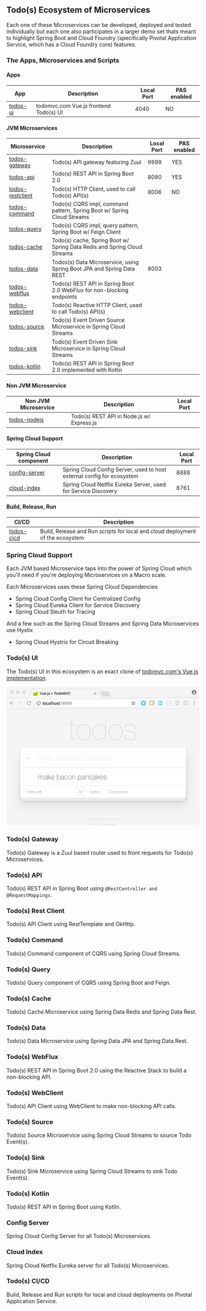 ## Todo(s) Ecosystem of Microservices

Each one of these Microservices can be developed, deployed and tested individually but each one also participates in a larger demo set thats meant to highlight Spring Boot and Cloud Foundry (specifically Pivotal Application Service, which has a Cloud Foundry core) features.

### The Apps, Microservices and Scripts

#### Apps

App | Description | Local Port | PAS enabled
------------ | ------------- | ------------- | ------------- 
[todos-ui](https://github.com/corbtastik/todos-ui) | todomvc.com Vue.js frontend Todo(s) UI | 4040 | NO

#### JVM Microservices

Microservice | Description | Local Port | PAS enabled
------------ | ------------- | ------------- | ------------- 
[todos-gateway](https://github.com/corbtastik/todos-gateway) | Todo(s) API gateway featuring Zuul | 9999 | YES
[todos-api](https://github.com/corbtastik/todos-api) | Todo(s) REST API in Spring Boot 2.0 | 8080 | YES  
[todos-restclient](https://github.com/corbtastik/todos-restclient) | Todo(s) HTTP Client, used to call Todo(s) API(s) | 8006 | NO 
[todos-command](https://github.com/corbtastik/todos-command) | Todo(s) CQRS impl, command pattern, Spring Boot w/ Spring Cloud Streams | 
[todos-query](https://github.com/corbtastik/todos-query) | Todo(s) CQRS impl, query pattern, Spring Boot w/ Feign Client | 
[todos-cache](https://github.com/corbtastik/todos-cache) | Todo(s) cache, Spring Boot w/ Spring Data Redis and Spring Cloud Streams |
[todos-data](https://github.com/corbtastik/todos-data) | Todos(s) Data Microservice, using Spring Boot JPA and Spring Data REST | 8003
[todos-webflux](https://github.com/corbtastik/todos-data) | Todo(s) REST API in Spring Boot 2.0 WebFlux for non-blocking endpoints |
[todos-webclient](https://github.com/corbtastik/todos-webclient) | Todo(s) Reactive HTTP Client, used to call Todo(s) API(s) | 
[todos-source](https://github.com/corbtastik/todos-source) | Todo(s) Event Driven Source Microservice in Spring Cloud Streams | 
[todos-sink](https://github.com/corbtastik/todos-sink) | Todo(s) Event Driven Sink Microservice in Spring Cloud Streams | 
[todos-kotlin](https://github.com/corbtastik/todos-kotlin) | Todo(s) REST API in Spring Boot 2.0 implemented with Kotlin | 

#### Non JVM Microservice

Non JVM Microservice | Description | Local Port
------------ | ------------- | -------------
[todos-nodejs](https://github.com/corbtastik/todos-nodejs) | Todo(s) REST API in Node.js w/ Express.js | 

#### Spring Cloud Support

Spring Cloud component | Description | Local Port
------------ | ------------- | -------------
[config-server](https://github.com/corbtastik/config-server) | Spring Cloud Config Server, used to host external config for ecosystem | 8888
[cloud-index](https://github.com/corbtastik/cloud-index) | Spring Cloud Netflix Eureka Server, used for Service Discovery | 8761

#### Build, Release, Run

CI/CD | Description
------------ | -------------
[todos-cicd](https://github.com/corbtastik/todos-cicd) | Build, Release and Run scripts for local and cloud deployment of the ecosystem

### Spring Cloud Support

Each JVM based Microservice taps into the power of Spring Cloud which you'll need if you're deploying Microservices on a Macro scale.

Each Microservices uses these Spring Cloud Dependencies

* Spring Cloud Config Client for Centralized Config
* Spring Cloud Eureka Client for Service Discovery
* Spring Cloud Sleuth for Tracing

And a few such as the Spring Cloud Streams and Spring Data Microservices use Hystix

* Spring Cloud Hystrix for Circuit Breaking

### Todo(s) UI

The Todo(s) UI in this ecosystem is an exact clone of [todomvc.com's Vue.js implementation](http://todomvc.com/examples/vue/).

<p align="center">
    <img src="https://github.com/corbtastik/todos-images/raw/master/todos-ui/todos-ui-one.png">
</p>

### Todo(s) Gateway

Todo(s) Gateway is a Zuul based router used to front requests for Todo(s) Microservices.

### Todo(s) API

Todo(s) REST API in Spring Boot using ``@RestController and @RequestMappings``.

### Todo(s) Rest Client

Todo(s) API Client using RestTemplate and OkHttp.

### Todo(s) Command

Todo(s) Command component of CQRS using Spring Cloud Streams.

### Todo(s) Query

Todo(s) Query component of CQRS using Spring Boot and Feign.

### Todo(s) Cache

Todo(s) Cache Microservice using Spring Data Redis and Spring Data Rest.

### Todo(s) Data

Todo(s) Data Microservice using Spring Data JPA and Spring Data Rest.

### Todo(s) WebFlux

Todo(s) REST API in Spring Boot 2.0 using the Reactive Stack to build a non-blocking API.

### Todo(s) WebClient

Todo(s) API Client using WebClient to make non-blocking API calls.

### Todo(s) Source

Todo(s) Source Microservice using Spring Cloud Streams to source Todo Event(s).

### Todo(s) Sink

Todo(s) Sink Microservice using Spring Cloud Streams to sink Todo Event(s).

### Todo(s) Kotlin

Todo(s) REST API in Spring Boot using Kotlin.

### Config Server

Spring Cloud Config Server for all Todo(s) Microservices.

### Cloud Index

Spring Cloud Netflix Eureka server for all Todo(s) Microservices.

### Todo(s) CI/CD

Build, Release and Run scripts for local and cloud deployments on Pivotal Application Service.
